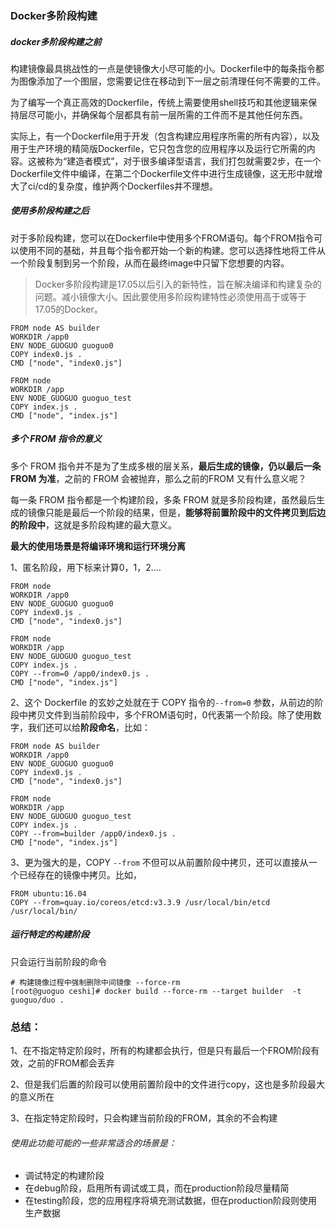 ### Docker多阶段构建

##### docker多阶段构建之前

构建镜像最具挑战性的一点是使镜像大小尽可能的小。Dockerfile中的每条指令都为图像添加了一个图层，您需要记住在移动到下一层之前清理任何不需要的工件。

为了编写一个真正高效的Dockerfile，传统上需要使用shell技巧和其他逻辑来保持层尽可能小，并确保每个层都具有前一层所需的工件而不是其他任何东西。

实际上，有一个Dockerfile用于开发（包含构建应用程序所需的所有内容），以及用于生产环境的精简版Dockerfile，它只包含您的应用程序以及运行它所需的内容。这被称为“建造者模式”，对于很多编译型语言，我们打包就需要2步，在一个Dockerfile文件中编译，在第二个Dockerfile文件中进行生成镜像，这无形中就增大了ci/cd的复杂度，维护两个Dockerfiles并不理想。

##### 使用多阶段构建之后

对于多阶段构建，您可以在Dockerfile中使用多个FROM语句。每个FROM指令可以使用不同的基础，并且每个指令都开始一个新的构建。您可以选择性地将工件从一个阶段复制到另一个阶段，从而在最终image中只留下您想要的内容。

> Docker多阶段构建是17.05以后引入的新特性，旨在解决编译和构建复杂的问题。减小镜像大小。因此要使用多阶段构建特性必须使用高于或等于17.05的Docker。

```shell
FROM node AS builder
WORKDIR /app0
ENV NODE_GUOGUO guoguo0
COPY index0.js .
CMD ["node", "index0.js"]

FROM node 
WORKDIR /app
ENV NODE_GUOGUO guoguo_test
COPY index.js .
CMD ["node", "index.js"]
```



##### **多个 FROM 指令的意义**

多个 FROM 指令并不是为了生成多根的层关系，**最后生成的镜像，仍以最后一条 FROM 为准**，之前的 FROM 会被抛弃，那么之前的FROM 又有什么意义呢？

每一条 FROM 指令都是一个构建阶段，多条 FROM 就是多阶段构建，虽然最后生成的镜像只能是最后一个阶段的结果，但是，**能够将前置阶段中的文件拷贝到后边的阶段中**，这就是多阶段构建的最大意义。

**最大的使用场景是将编译环境和运行环境分离**

1、匿名阶段，用下标来计算0，1，2....

```shell
FROM node
WORKDIR /app0
ENV NODE_GUOGUO guoguo0
COPY index0.js .
CMD ["node", "index0.js"]

FROM node 
WORKDIR /app
ENV NODE_GUOGUO guoguo_test
COPY index.js .
COPY --from=0 /app0/index0.js .
CMD ["node", "index.js"]
```

2、这个 Dockerfile 的玄妙之处就在于 COPY 指令的`--from=0` 参数，从前边的阶段中拷贝文件到当前阶段中，多个FROM语句时，0代表第一个阶段。除了使用数字，我们还可以给**阶段命名**，比如：

```shell
FROM node AS builder
WORKDIR /app0
ENV NODE_GUOGUO guoguo0
COPY index0.js .
CMD ["node", "index0.js"]

FROM node 
WORKDIR /app
ENV NODE_GUOGUO guoguo_test
COPY index.js .
COPY --from=builder /app0/index0.js .
CMD ["node", "index.js"]
```

3、更为强大的是，COPY `--from` 不但可以从前置阶段中拷贝，还可以直接从一个已经存在的镜像中拷贝。比如，

```shell
FROM ubuntu:16.04
COPY --from=quay.io/coreos/etcd:v3.3.9 /usr/local/bin/etcd /usr/local/bin/

```

##### 运行特定的构建阶段

只会运行当前阶段的命令

```shell
# 构建镜像过程中强制删除中间镜像 --force-rm
[root@guoguo ceshi]# docker build --force-rm --target builder  -t guoguo/duo .
```

### 总结：

1、在不指定特定阶段时，所有的构建都会执行，但是只有最后一个FROM阶段有效，之前的FROM都会丢弃

2、但是我们后置的阶段可以使用前置阶段中的文件进行copy，这也是多阶段最大的意义所在

3、在指定特定阶段时，只会构建当前阶段的FROM，其余的不会构建

###### 使用此功能可能的一些非常适合的场景是：

- 调试特定的构建阶段
- 在debug阶段，启用所有调试或工具，而在production阶段尽量精简
- 在testing阶段，您的应用程序将填充测试数据，但在production阶段则使用生产数据





